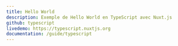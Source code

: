 ```yaml
---
title: Hello World
description: Exemple de Hello World en TypeScript avec Nuxt.js
github: typescript
livedemo: https://typescript.nuxtjs.org
documentation: /guide/typescript
---
```

